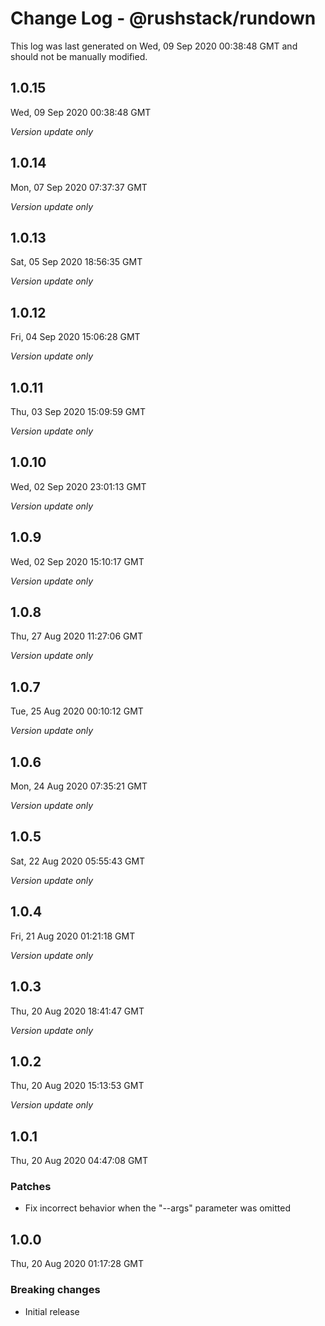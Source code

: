 # Change Log - @rushstack/rundown

This log was last generated on Wed, 09 Sep 2020 00:38:48 GMT and should not be manually modified.

## 1.0.15
Wed, 09 Sep 2020 00:38:48 GMT

*Version update only*

## 1.0.14
Mon, 07 Sep 2020 07:37:37 GMT

*Version update only*

## 1.0.13
Sat, 05 Sep 2020 18:56:35 GMT

*Version update only*

## 1.0.12
Fri, 04 Sep 2020 15:06:28 GMT

*Version update only*

## 1.0.11
Thu, 03 Sep 2020 15:09:59 GMT

*Version update only*

## 1.0.10
Wed, 02 Sep 2020 23:01:13 GMT

*Version update only*

## 1.0.9
Wed, 02 Sep 2020 15:10:17 GMT

*Version update only*

## 1.0.8
Thu, 27 Aug 2020 11:27:06 GMT

*Version update only*

## 1.0.7
Tue, 25 Aug 2020 00:10:12 GMT

*Version update only*

## 1.0.6
Mon, 24 Aug 2020 07:35:21 GMT

*Version update only*

## 1.0.5
Sat, 22 Aug 2020 05:55:43 GMT

*Version update only*

## 1.0.4
Fri, 21 Aug 2020 01:21:18 GMT

*Version update only*

## 1.0.3
Thu, 20 Aug 2020 18:41:47 GMT

*Version update only*

## 1.0.2
Thu, 20 Aug 2020 15:13:53 GMT

*Version update only*

## 1.0.1
Thu, 20 Aug 2020 04:47:08 GMT

### Patches

- Fix incorrect behavior when the "--args" parameter was omitted

## 1.0.0
Thu, 20 Aug 2020 01:17:28 GMT

### Breaking changes

- Initial release

